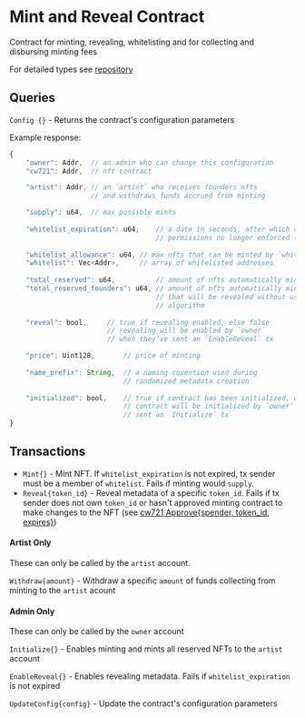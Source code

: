 # Mint and Reveal Contract

Contract for minting, revealing, whitelisting and for collecting and disbursing minting fees

For detailed types see [repository](https://github.com/drewstaylor/whitelist-minter)

## Queries

`Config {}` - Returns the contract's configuration parameters

Example response:
```js
{
    "owner": Addr,  // an admin who can change this configuration
    "cw721": Addr,  // nft contract

    "artist": Addr, // an `artist` who receives founders nfts
                    // and withdraws funds accrued from minting

    "supply": u64,  // max possible mints
    
    "whitelist_expiration": u64,    // a date in seconds, after which whitelisting
                                    // permissions no longer enforced (e.g. public minting)
    
    "whitelist_allowance": u64, // max nfts that can be minted by `whitelist` members
    "whitelist": Vec<Addr>,     // array of whitelisted addresses
    
    "total_reserved": u64,          // amount of nfts automatically minted to `artist`
    "total_reserved_founders": u64, // amount of nfts automatically minted to `artist` 
                                    // that will be revealed without using randomness
                                    // algorithm 
    
    "reveal": bool,     // true if revealing enabled, else false 
                        // revealing will be enabled by `owner`
                        // when they've sent an `EnableReveal` tx

    "price": Uint128,       // price of minting
    
    "name_prefix": String,  // a naming covention used during 
                            // randomized metadata creation
    
    "initialized": bool,    // true if contract has been initialized, else false 
                            // contract will be initialized by `owner` when they've  
                            // sent an `Initialize` tx
}
```

## Transactions

- `Mint{}` - Mint NFT. If `whitelist_expiration` is not expired, tx sender must be a member of `whitelist`. Fails if minting would `supply`.
- `Reveal{token_id}` - Reveal metadata of a specific `token_id`. Fails if tx sender does not own `token_id` or hasn't approved minting contract to make changes to the NFT (see [cw721 Approve{spender, token_id, expires}](https://github.com/CosmWasm/cw-nfts/blob/main/packages/cw721/README.md))

#### Artist Only

These can only be called by the `artist` account. 

`Withdraw{amount}` - Withdraw a specific `amount` of funds collecting from minting to the `artist` acount

#### Admin Only

These can only be called by the `owner` account

`Initialize{}` - Enables minting and mints all reserved NFTs to the `artist` account

`EnableReveal{}` - Enables revealing metadata. Fails if `whitelist_expiration` is not expired

`UpdateConfig{config}` - Update the contract's configuration parameters